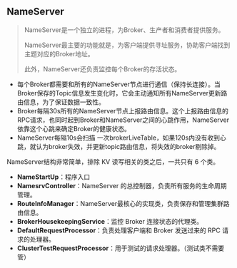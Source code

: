 ## NameServer

> NameServer是一个独立的进程，为Broker、生产者和消费者提供服务。
>
> NameServer最主要的功能就是，为客户端提供寻址服务，协助客户端找到主题对应的Broker地址。
>
> 此外，NameServer还负责监控每个Broker的存活状态。

- 每个Broker都需要和所有的NameServer节点进行通信（保持长连接）。当Broker保存的Topic信息发生变化时，它会主动通知所有NameServer更新路由信息，为了保证数据一致性。
- Broker每隔30s所有的NameServer节点上报路由信息。这个上报路由信息的RPC请求，也同时起到Broker和NameServer之间的心跳作用，NameServer依靠这个心跳来确定Broker的健康状态。
- NameServer每隔10s会扫描 一次brokerLiveTable，如果120s内没有收到心跳，就认为broker失效，并更新topic路由信息，将失效的broker剔除掉。

NameServer结构非常简单，排除 KV 读写相关的类之后，一共只有 6 个类。

- **NameStartUp**：程序入口
- **NamesrvController**：NameServer 的总控制器，负责所有服务的生命周期管理。
- **RouteInfoManager**：NameServer最核心的实现类，负责保存和管理集群路由信息。
- **BrokerHousekeepingService**：监控 Broker 连接状态的代理类。
- **DefaultRequestProcessor**：负责处理客户端和 Broker 发送过来的 RPC 请求的处理器。
- **ClusterTestRequestProcessor**：用于测试的请求处理器。（测试类不需要管）